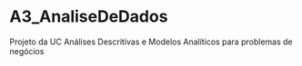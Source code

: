 # A3_AnaliseDeDados
Projeto da UC Análises Descritivas e Modelos Analíticos para problemas de negócios
